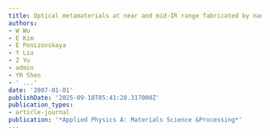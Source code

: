```yaml
---
title: Optical metamaterials at near and mid-IR range fabricated by nanoimprint lithography
authors:
- W Wu
- E Kim
- E Ponizovskaya
- Y Liu
- Z Yu
- admin
- YR Shen
- ' ...'
date: '2007-01-01'
publishDate: '2025-09-18T05:41:20.317000Z'
publication_types:
- article-journal
publication: '*Applied Physics A: Materials Science &Processing*'
---
```

